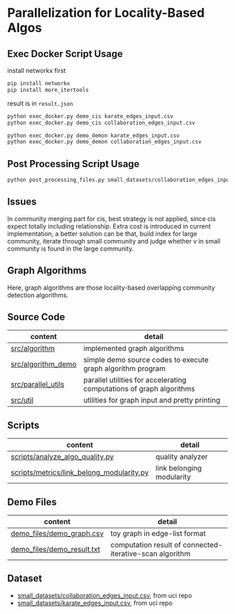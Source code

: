 # Parallelization for Locality-Based Algos
## Exec Docker Script Usage

install networkx first

```zsh
pip install networkx
pip install more_itertools
```

result is in `result.json`

```zsh
python exec_docker.py demo_cis karate_edges_input.csv
python exec_docker.py demo_cis collaboration_edges_input.csv

python exec_docker.py demo_demon karate_edges_input.csv
python exec_docker.py demo_demon collaboration_edges_input.csv
```

## Post Processing Script Usage

```zsh
python post_processing_files.py small_datasets/collaboration_edges_input.csv build/b_cis.txt
```

## Issues
In community merging part for cis, best strategy is not applied, since cis expect totally including relationship.
Extra cost is introduced in current implementation, a better solution can be that, build index for large community,
iterate through small community and judge whether v in small community is found in the large community.

## Graph Algorithms
Here, graph algorithms are those locality-based overlapping community detection algorithms.

## Source Code

content | detail
--- | ---
[src/algorithm](src/algorithm) | implemented graph algorithms
[src/algorithm_demo](src/algorithm_demo) | simple demo source codes to execute graph algorithm program
[src/parallel_utils](src/parallel_utils) | parallel utilities for accelerating computations of graph algorithms
[src/util](src/util) | utilities for graph input and pretty printing

## Scripts
content | detail
--- | ---
[scripts/analyze_algo_quality.py](scripts/analyze_algo_quality.py) | quality analyzer
[scripts/metrics/link_belong_modularity.py](scripts/metrics/link_belong_modularity.py) | link belonging modularity

## Demo Files
content | detail
--- | ---
[demo_files/demo_graph.csv](demo_files/demo_graph.csv) | toy graph in edge-list format
[demo_files/demo_result.txt](demo_files/demo_result.txt) | computation result of connected-iterative-scan algorithm

## Dataset
- [small_datasets/collaboration_edges_input.csv](small_datasets/collaboration_edges_input.csv), from uci repo
- [small_datasets/karate_edges_input.csv](small_datasets/karate_edges_input.csv), from uci repo
